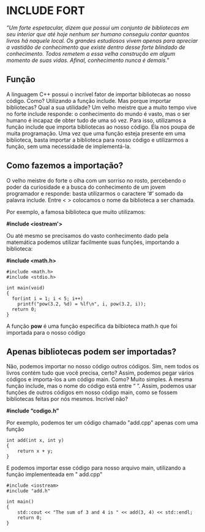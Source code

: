 # INCLUDE FORT

*"Um forte espetacular, dizem que possui um conjunto de bibliotecas em seu interior que até hoje nenhum ser 
humano conseguiu contar quantos livros há naquele local. Os grandes estudiosos vivem apenas para apreciar 
a vastidão de conhecimento que existe dentro desse forte blindado de conhecimento. Todos remetem a essa 
velha construção em algum momento de suas vidas. Afinal, conhecimento nunca é demais."* <br>

## Função

A linguagem C++ possui o incrível fator de importar bibliotecas ao nosso código. Como? Utilizando a função include.
Mas porque importar bibliotecas? Qual a sua utilidade?
Um velho meistre que a muito tempo vive no forte include responde: o conhecimento do mundo é vasto, mas o ser humano
é incapaz de obter tudo de uma só vez. Para isso, utilizamos a função include que importa bibliotecas ao nosso código.
Ela nos poupa de muita programação. Uma vez que uma função esteja presente em uma biblioteca, basta importar a 
biblioteca para nosso código e utilizarmos a função, sem uma necessidade de implementá-la. <br>

## Como fazemos a importação?

O velho meistre do forte o olha com um sorriso no rosto, percebendo o poder da curiosidade e a busca do conhecimento
de um jovem programador e responde: basta utilizarmos o caractere ‘#’ somado da palavra include. Entre < > colocamos
o nome da biblioteca a ser chamada.<br>

Por exemplo, a famosa biblioteca que muito utilizamos:<br>

**#include <iostream'>**

Ou até mesmo se precisamos do vasto conhecimento dado pela matemática podemos utilizar facilmente suas funções, 
importando a biblioteca:<br>

**#include <math.h>**
```
#include <math.h>
#include <stdio.h>

int main(void)
{
  for(int i = 1; i < 5; i++)
    printf("pow(3.2, %d) = %lf\n", i, pow(3.2, i));  
  return 0;
}
 ```

A função **pow** é uma função especifica da bilbioteca math.h que foi importada para o nosso código

## Apenas bibliotecas podem ser importadas?

Não, podemos importar no nosso código outros códigos. Sim, nem todos os livros contém tudo que você precisa, certo?
Assim, podemos pegar vários códigos e importa-los a um código main. Como? Muito simples. A mesma função include, 
mas o nome do código está entre “ ”. Assim, podemos usar funções de outros códigos em nosso código main, como se
fossem bibliotecas feitas por nós mesmos. Incrível não?

**#include “codigo.h”**
 
Por exemplo, podemos ter um código chamado "add.cpp" apenas com uma função

```
int add(int x, int y)
{
    return x + y;
}
 ```
 E podemos importar esse código para nosso arquivo main, utilizando a função implementeada em " add.cpp"
 
```
#include <iostream>
#include "add.h"
 
int main()
{
    std::cout << "The sum of 3 and 4 is " << add(3, 4) << std::endl;
    return 0;
}
```
